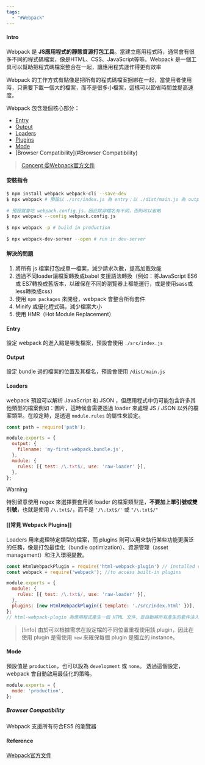 ```yaml
---
tags:
  - "#Webpack"
---
```


#### Intro 
Webpack 是 **JS應用程式的靜態資源打包工具**。當建立應用程式時，通常會有很多不同的程式碼檔案，像是HTML、CSS、JavaScript等等。Webpack 是一個工具可以幫助把程式碼檔案整合在一起，讓應用程式運作得更有效率

Webpack 的工作方式有點像是把所有的程式碼檔案捆綁在一起，當使用者使用時，只需要下載一個大的檔案，而不是很多小檔案，這樣可以節省時間並提高速度。

Webpack 包含幾個核心部分：

- [Entry](#Entry)
- [Output](#Output)
- [Loaders](#Loaders)
- [Plugins](#Plugins)
- [Mode](#Mode)
- [Browser Compatibility](#Browser Compatibility)

> [Concept @Webpack官方文件](https://webpack.js.org/concepts/)

#### 安裝指令
```bash
$ npm install webpack webpack-cli --save-dev  
$ npx webpack # 預設以 ./src/index.js 為 entry；以 ./dist/main.js 為 output  
  
# 預設就會吃 webpack.config.js，因此除非檔名有不同，否則可以省略  
$ npx webpack --config webpack.config.js  
  
$ npx webpack -p # build in production  
  
$ npx webpack-dev-server --open # run in dev-server 
```


#### 解決的問題
1. 將所有 js 檔案打包成單一檔案，減少請求次數，提高加載效能
 2. 透過不同loader讓檔案轉換成babel 支援語法轉換（例如：將JavaScript ES6 或 ES7轉換成舊版本，以確保在不同的瀏覽器上都能運行，或是使用sass或less轉換成css）
 3. 使用 `npm packages` 來開發，webpack 會整合所有套件
 4. Minify 或優化程式碼，減少檔案大小
 5. 使用 HMR（Hot Module Replacement）


#### Entry
設定 webpack 的進入點是哪隻檔案，預設會使用 `./src/index.js`

#### Output
設定 bundle 過的檔案的位置及其檔名，預設會使用 `/dist/main.js`

####  Loaders
webpack 預設可以解析 JavaScript 和 JSON ，但應用程式中仍可能包含許多其他類型的檔案例如：圖片，這時候會需要透過 loader 來處理 JS / JSON 以外的檔案類型。在設定時，是透過 `module.rules` 的屬性來設定。

```javascript
const path = require('path');

module.exports = {
  output: {
    filename: 'my-first-webpack.bundle.js',
  },
  module: {
    rules: [{ test: /\.txt$/, use: 'raw-loader' }],
  },
};
```

> [!WARNING]  
> 特別留意使用 regex 來選擇要套用該 loader 的檔案類型是，**不要加上單引號或雙引號**，也就是使用 `/\.txt$/`，而不是 `'/\.txt$/'` 或 `"/\.txt$/"`

#### [[常見 Webpack Plugins]] 
Loaders 用來處理特定類型的檔案，而 plugins 則可以用來執行某些功能更廣泛的任務，像是打包最佳化（bundle optimization）、資源管理（asset management）和注入環境變數。

```javascript
const HtmlWebpackPlugin = require('html-webpack-plugin') // installed via npm
const webpack = require('webpack'); //to access built-in plugins

module.exports = {
  module: {
    rules: [{ test: /\.txt$/, use: 'raw-loader' }],
  },
  plugins: [new HtmlWebpackPlugin({ template: './src/index.html' })],
};
// html-webpack-plugin 為應用程式產生一個 HTML 文件，並自動將所有產生的套件注入到該文件中
```



> [!info] 
> 由於可以根據需求在設定檔的不同位置重複使用該 plugin，因此在使用 plugin 是需使用 `new` 來確保每個 plugin 是獨立的 instance。
> 

#### Mode[​](https://pjchender.dev/webpack/note-webpack/#mode "Mode的直接連結")

預設值是 `production`，也可以設為 `development` 或 `none`。
透過這個設定，webpack 會自動啟用最佳化的策略。
```javascript
module.exports = {
  mode: 'production',
};
```

##### Browser Compatibility 
Webpack 支援所有符合ES5 的瀏覽器

#### Reference 
[Webpack官方文件](https://webpack.js.org/guides/)